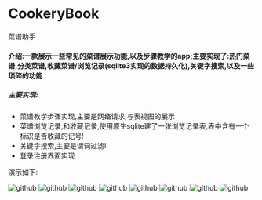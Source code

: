 # CookeryBook
菜谱助手
#### 介绍:一款展示一些常见的菜谱展示功能,以及步骤教学的app;主要实现了:热门菜谱,分类菜谱,收藏菜谱/浏览记录(sqlite3实现的数据持久化),关键字搜索,以及一些琐碎的功能
##### 主要实现:
* 菜谱教学步骤实现,主要是网络请求,与表视图的展示 
* 菜谱浏览记录,和收藏记录,使用原生sqlite建了一张浏览记录表,表中含有一个标识是否收藏的记号!
* 关键字搜索,主要是谓词过滤!
* 登录注册界面实现

演示如下:

![github](http://a1.qpic.cn/psb?/V10dnTrg3CUIIp/L.XAuxVJy6E32tE.r9mOJgDmOs99w8Ibp3OCYSWYVfI!/b/dOQAAAAAAAAA&bo=LAE1AgAAAAACGCY!&rf=viewer_4)
![github](http://a1.qpic.cn/psb?/V10dnTrg3CUIIp/WCZkhMFy6DSrnkdj9sbJhiSWBdKgJMQ8suiN16v3j90!/b/dOEAAAAAAAAA&bo=LAEqAgAAAAACGDk!&rf=viewer_4)
![github](http://a3.qpic.cn/psb?/V10dnTrg3CUIIp/C1aa9Bi5pxEDWrh9NCSCdiCqt1a.P1lLBgsAyotcllo!/b/dHYBAAAAAAAA&bo=LAEsAgAAAAACGD8!&rf=viewer_4)
![github](http://a3.qpic.cn/psb?/V10dnTrg3CUIIp/UE3ecJ5VfQuZ2l3wTVCBU1i4*iaDHfJYMx*JXJnCNTE!/b/dHMBAAAAAAAA&bo=LAEsAgAAAAACGD8!&rf=viewer_4)
![github](http://a2.qpic.cn/psb?/V10dnTrg3CUIIp/veVhglf63DYqasVqdSFYuj9kVYBO1aLWby7gPO84o3Q!/b/dHIBAAAAAAAA&bo=LAEpAgAAAAACGDo!&rf=viewer_4)
![github](http://a2.qpic.cn/psb?/V10dnTrg3CUIIp/FbHI1QyecwLexzF1WhzFHoxgVUzds.pwAGT.Lo64KRI!/b/dG8BAAAAAAAA&bo=PgFHAgAAAAACGEY!&rf=viewer_4)
![github](http://a1.qpic.cn/psb?/V10dnTrg3CUIIp/k**Dkxw1Bsgtn8QdhqwkyILn*LTaUYZcItuCJ37f7fo!/b/dOEAAAAAAAAA&bo=LAEuAgAAAAACGD0!&rf=viewer_4)
![github](http://a3.qpic.cn/psb?/V10dnTrg3CUIIp/*bNME.p8KALMtZ*4UwK.eKcMCG7mDJfQd8WpjRo15ws!/b/dHABAAAAAAAA&bo=LAEiAgAAAAACGDE!&rf=viewer_4)



